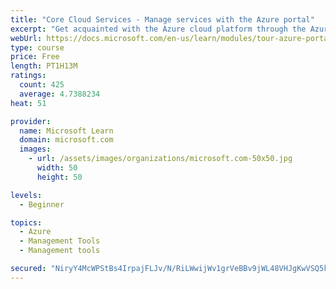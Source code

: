 ```yaml
---
title: "Core Cloud Services - Manage services with the Azure portal"
excerpt: "Get acquainted with the Azure cloud platform through the Azure portal, where you create and manage all of your Azure resources."
webUrl: https://docs.microsoft.com/en-us/learn/modules/tour-azure-portal/
type: course
price: Free
length: PT1H13M
ratings:
  count: 425
  average: 4.7388234
heat: 51

provider:
  name: Microsoft Learn
  domain: microsoft.com
  images:
    - url: /assets/images/organizations/microsoft.com-50x50.jpg
      width: 50
      height: 50

levels:
  - Beginner

topics:
  - Azure
  - Management Tools
  - Management tools

secured: "NiryY4McWPStBs4IrpajFLJv/N/RiLWwijWv1grVeBBv9jWL48VHJgKwVSQ5kZwYJO7Z8MzrU4NxQhRCsRwq7HLuOh+mpsEhyvA3Xi0XJH4/emxCEa2AtyIz4Wf5lAO5COCBahK9cIfx5rzSSLXodxPhGDqqnrf0pYTChvhwD8Y9EC81ikcxCPAF3e72vB5tgnF9yxPRQHvPY6mbn2cJdcdULNshn8gY2OSsJ3FRmpBMXmS860afgZxQ4jAIxegRiap4Oquj/YdchYx/zbZtizngFWGdx3L7/yp4eT73gfFVZUwbLVrkZYkyIUhQEpo0mrrOim1NXwb79xcgZrIbB8r+IJbgIf6xy/eXpI+nieYO0NTtjDNiZC1bzfgA1ymNmcstz0YB+K8poi51ViBTsvf5BJ3Oe5ID9427hQjS9ZI=;7TcTxE50n+VizU+kXXv2Uw=="
---
```


